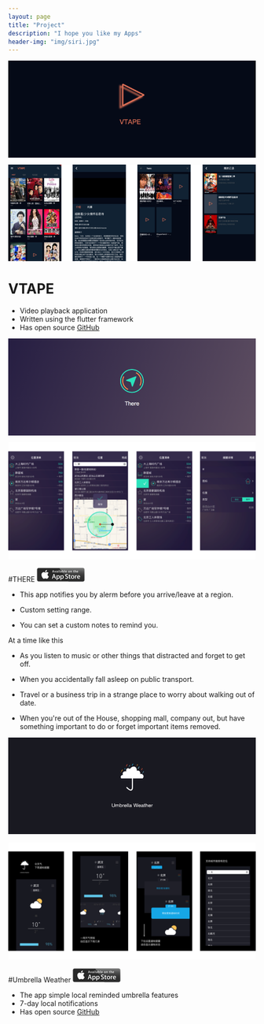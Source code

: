 ```yaml
---
layout: page
title: "Project"
description: "I hope you like my Apps"
header-img: "img/siri.jpg"
---
```


<center>
    <p><img src="https://github.com/ZeroJian/ZeroJian.github.io/blob/master/img/vtape_banner.png?raw=true" align="center"></p>
</center>



<center>
    <p><img src="https://github.com/ZeroJian/ZeroJian.github.io/blob/master/img/vtape_review.png?raw=true" align="center"></p>
</center>



# VTAPE

- Video playback application
- Written using the flutter framework
- Has open source [GitHub](https://github.com/ZeroJian/VTAPE)


<center>
    <p><img src="https://github.com/ZeroJian/ZeroJian.github.io/blob/master/img/ThereLogo.png?raw=true" align="center"></p>
</center>


![image1](https://github.com/ZeroJian/ZeroJian.github.io/blob/master/img/ThereScreen.png?raw=true)

#THERE  [![appStore](https://github.com/ZeroJian/ZeroJian.github.io/blob/master/img/APPStore.png?raw=true)](http://itunes.apple.com/app/id1083025134)


- This app notifies you by alerm before you arrive/leave at a region.

- Custom setting range.

- You can set a custom notes to remind you.


At a time like this

- As you listen to music or other things that distracted and forget to get off.

- When you accidentally fall asleep on public transport.

- Travel or a business trip in a strange place to worry about walking out of date.

- When you're out of the House, shopping mall, company out, but have something important to do or forget important items removed.


![umbrellaLogo](https://github.com/ZeroJian/ZeroJian.github.io/blob/master/img/SupportLogo.png?raw=true)

![umbrellaScreen](https://github.com/ZeroJian/ZeroJian.github.io/blob/master/img/UmbrellaWeatherScreen.png?raw=true)

#Umbrella Weather [![appStore](https://github.com/ZeroJian/ZeroJian.github.io/blob/master/img/APPStore.png?raw=true)](http://itunes.apple.com/app/id1079751819)

- The app simple local reminded umbrella features
- 7-day local notifications
- Has open source [GitHub](https://github.com/ZeroJian/UmbrellaWeather)